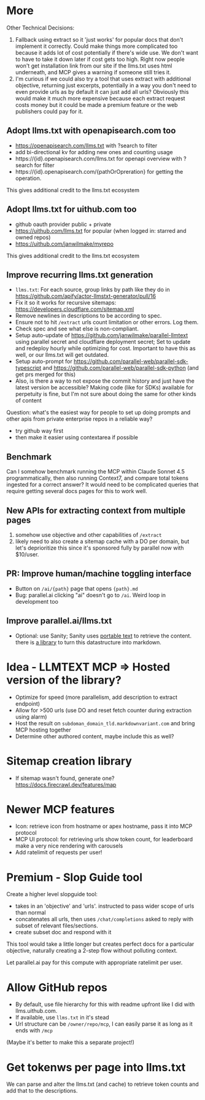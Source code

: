 # More

Other Technical Decisions:

1. Fallback using extract so it 'just works' for popular docs that don't implement it correctly. Could make things more complicated too because it adds lot of cost potentially if there's wide use. We don't want to have to take it down later if cost gets too high. Right now people won't get installation link from our site if the llms.txt uses html underneath, and MCP gives a warning if someone still tries it.
2. I'm curious if we could also try a tool that uses extract with additional objective, returning just excerpts, potentially in a way you don't need to even provide urls as by default it can just add all urls? Obviously this would make it much more expensive because each extract request costs money but it could be made a premium feature or the web publishers could pay for it.

## Adopt llms.txt with openapisearch.com too

- https://openapisearch.com/llms.txt with ?search to filter
- add bi-directional kv for adding new ones and counting usage
- https://{id}.openapisearch.com/llms.txt for openapi overview with ?search for filter
- https://{id}.openapisearch.com/{pathOrOpreration} for getting the operation.

This gives additional credit to the llms.txt ecosystem

## Adopt llms.txt for uithub.com too

- github oauth provider public + private
- https://uithub.com/llms.txt for popular (when logged in: starred and owned repos)
- https://uithub.com/janwilmake/myrepo

This gives additional credit to the llms.txt ecosystem

## Improve recurring llms.txt generation

- `llms.txt`: For each source, group links by path like they do in https://github.com/apify/actor-llmstxt-generator/pull/16
- Fix it so it works for recursive sitemaps: https://developers.cloudflare.com/sitemap.xml
- Remove newlines in descriptions to be according to spec.
- Ensure not to hit `/extract` urls count limitation or other errors. Log them.
- Check spec and see what else is non-compliant.
- Setup auto-update of https://github.com/janwilmake/parallel-llmtext using parallel secret and cloudflare deployment secret; Set to update and redeploy hourly while optimizing for cost. Important to have this as well, or our llms.txt will get outdated.
- Setup auto-prompt for https://github.com/parallel-web/parallel-sdk-typescript and https://github.com/parallel-web/parallel-sdk-python (and get prs merged for this)
- Also, is there a way to not expose the commit history and just have the latest version be accessible? Making code (like for SDKs) available for perpetuity is fine, but I'm not sure about doing the same for other kinds of content

Question: what's the easiest way for people to set up doing prompts and other apis from private enterprise repos in a reliable way?

- try github way first
- then make it easier using contextarea if possible

## Benchmark

Can I somehow benchmark running the MCP within Claude Sonnet 4.5 programmatically, then also running Context7, and compare total tokens ingested for a correct answer? It would need to be complicated queries that require getting several docs pages for this to work well.

## New APIs for extracting context from multiple pages

1. somehow use objective and other capabilities of `/extract`
2. likely need to also create a sitemap cache with a DO per domain, but let's deprioritize this since it's sponsored fully by parallel now with $10/user.

## PR: Improve human/machine toggling interface

- Button on `/ai/{path}` page that opens `{path}.md`
- Bug: parallel.ai clicking "ai" doesn't go to `/ai`. Weird loop in development too

## Improve parallel.ai/llms.txt

- Optional: use Sanity; Sanity uses [portable text](https://github.com/sanity-io/block-content-to-markdown) to retrieve the content. there is [a library](https://github.com/sanity-io/block-content-to-markdown) to turn this datastructure into markdown.

# Idea - LLMTEXT MCP => Hosted version of the library?

- Optimize for speed (more parallelism, add description to extract endpoint)
- Allow for >500 urls (use DO and reset fetch counter during extraction using alarm)
- Host the result on `subdoman_domain_tld.markdownvariant.com` and bring MCP hosting together
- Determine other authored content, maybe include this as well?

# Sitemap creation library

- If sitemap wasn't found, generate one? https://docs.firecrawl.dev/features/map

# Newer MCP features

<!-- No direct benefit but cool to have later -->

- Icon: retrieve icon from hostname or apex hostname, pass it into MCP protocol
- MCP UI protocol: for retrieving urls show token count, for leaderboard make a very nice rendering with carousels
- Add ratelimit of requests per user!

# Premium - Slop Guide tool

Create a higher level slopguide tool:

- takes in an 'objective' and 'urls'. instructed to pass wider scope of urls than normal
- concatenates all urls, then uses `/chat/completions` asked to reply with subset of relevant files/sections.
- create subset doc and respond with it

This tool would take a little longer but creates perfect docs for a particular objective, naturally creating a 2-step flow without polluting context.

Let parallel.ai pay for this compute with appropriate ratelimit per user.

# Allow GitHub repos

- By default, use file hierarchy for this with readme upfront like I did with llms.uithub.com.
- If available, use `llms.txt` in it's stead
- Url structure can be `/owner/repo/mcp`, I can easily parse it as long as it ends with `/mcp`

(Maybe it's better to make this a separate project!)

# Get tokenws per page into llms.txt

We can parse and alter the llms.txt (and cache) to retrieve token counts and add that to the descriptions.
